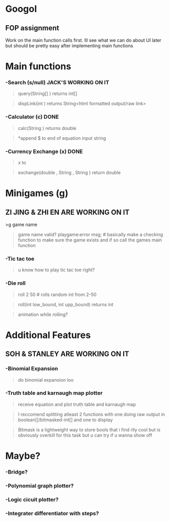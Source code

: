 # Googol
<h2>FOP assignment</h2>

Work on the main function calls first. Ill see what we can do about UI later but should be pretty easy after implementing main functions

# Main functions
### -Search (s/null) JACK'S WORKING ON IT
> query(String[] <list of search parameters>) returns int[]<index of links satisfying condition>
  
> dispLink(int <index>) returns String<html formatted output/raw link>

### -Calculator (c) DONE
> calc(String <equation>) returns double <ans>
  
> *append $ to end of equation input string
  
### -Currency Exchange (x) DONE
> x <amount> <money1> to <money2>
  
> exchange(double <amount>, String <money1>, String <money2>) return double <answer>


# Minigames (g) 
<h2>ZI JING & ZHI EN ARE WORKING ON IT</h2>
>g game name 
  
>game name valid? playgame:error msg; # basically make a checking function to make sure the game exists and if so call the games main function
  
### -Tic tac toe
> u know how to play tic tac toe right?

### -Die roll
>roll 2 50 # rolls random int from 2-50

>roll(int low_bound, int upp_bound) returns int <random int in range>
  
>animation while rolling?
 
 
# Additional Features
## SOH & STANLEY ARE WORKING ON IT
### -Binomial Expansion 
> do binomial expansion loo

### -Truth table and karnaugh map plotter
> receive equation and plot truth table and karnaugh map

> I reccomend splitting atleast 2 functions with one doing raw output in boolean[]/bitmasked-int[] and one to display

> Bitmask is a lightweight way to store bools that i find rlly cool but is obviously overkill for this task but u can try if u wanna show off


# Maybe?
### -Bridge?
### -Polynomial graph plotter?
### -Logic cicuit plotter?
### -Integrater differentiator with steps?
